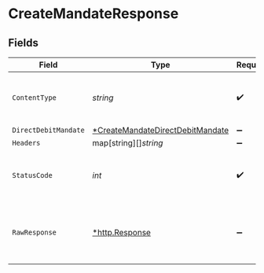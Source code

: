 # CreateMandateResponse


## Fields

| Field                                                                                          | Type                                                                                           | Required                                                                                       | Description                                                                                    |
| ---------------------------------------------------------------------------------------------- | ---------------------------------------------------------------------------------------------- | ---------------------------------------------------------------------------------------------- | ---------------------------------------------------------------------------------------------- |
| `ContentType`                                                                                  | *string*                                                                                       | :heavy_check_mark:                                                                             | HTTP response content type for this operation                                                  |
| `DirectDebitMandate`                                                                           | [*CreateMandateDirectDebitMandate](../../models/operations/createmandatedirectdebitmandate.md) | :heavy_minus_sign:                                                                             | Mandate                                                                                        |
| `Headers`                                                                                      | map[string][]*string*                                                                          | :heavy_minus_sign:                                                                             | N/A                                                                                            |
| `StatusCode`                                                                                   | *int*                                                                                          | :heavy_check_mark:                                                                             | HTTP response status code for this operation                                                   |
| `RawResponse`                                                                                  | [*http.Response](https://pkg.go.dev/net/http#Response)                                         | :heavy_minus_sign:                                                                             | Raw HTTP response; suitable for custom response parsing                                        |